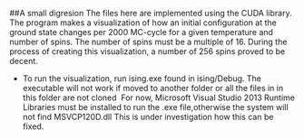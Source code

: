 ##A small digresion
The files here are implemented using the CUDA library.
The program makes a visualization of how an initial configuration at the ground state
changes per 2000 MC-cycle for a given temperature and number of spins.
The number of spins must be a multiple of 16. During the process of creating this visualization, a number of 256 spins
proved to be decent.

* To run the visualization, run ising.exe found in ising/Debug.
  The executable will not work if moved to another folder or all the files in in this folder are not cloned
  For now, Microsoft Visual Studio 2013 Runtime Libraries must be installed to run the .exe file,otherwise the system will not find         MSVCP120D.dll This is under investigation how this can be fixed.
